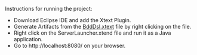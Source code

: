 Instructions for running the project:

* Download Eclipse IDE and add the Xtext Plugin.
* Generate Artifacts from the [BddDsl.xtext](https://github.com/nibas18/MasterThesis/blob/master/dk.sdu.bdd.xtext.parent/dk.sdu.bdd.xtext/src/dk/sdu/bdd/xtext/BddDsl.xtext) file by right clicking on the file.
* Right click on the ServerLauncher.xtend file and run it as a Java application.
* Go to http://localhost:8080/ on your browser.
